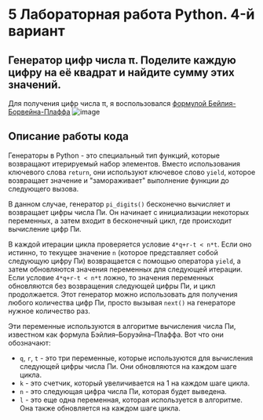 # 5 Лабораторная работа Python. 4-й вариант
## Генератор цифр числа π. Поделите каждую цифру на её квадрат и найдите сумму этих значений.
Для получения цифр числа π, я воспользовался [формулой Бейлия-Борвейна-Плаффа](https://ru.wikipedia.org/wiki/%D0%A4%D0%BE%D1%80%D0%BC%D1%83%D0%BB%D0%B0_%D0%91%D1%8D%D0%B9%D0%BB%D0%B8_%E2%80%94_%D0%91%D0%BE%D1%80%D1%83%D1%8D%D0%B9%D0%BD%D0%B0_%E2%80%94_%D0%9F%D0%BB%D0%B0%D1%84%D1%84%D0%B0)
![image](https://github.com/Hasper1337/5laba/assets/145243810/4d8adf61-a8d0-4f42-a8f8-b54e72a3731e)
## Описание работы кода
Генераторы в Python - это специальный тип функций, которые возвращают итерируемый набор элементов. Вместо использования ключевого слова `return`, они используют ключевое слово `yield`, которое возвращает значение и "замораживает" выполнение функции до следующего вызова.


В данном случае, генератор `pi_digits()` бесконечно вычисляет и возвращает цифры числа Пи. Он начинает с инициализации некоторых переменных, а затем входит в бесконечный цикл, где происходит вычисление цифр Пи.


В каждой итерации цикла проверяется условие `4*q+r-t < n*t`. Если оно истинно, то текущее значение `n` (которое представляет собой следующую цифру Пи) возвращается с помощью оператора `yield`, а затем обновляются значения переменных для следующей итерации.
Если условие `4*q+r-t < n*t` ложно, то значения переменных обновляются без возвращения следующей цифры Пи, и цикл продолжается.
Этот генератор можно использовать для получения любого количества цифр Пи, просто вызывая `next()` на генераторе нужное количество раз.


Эти переменные используются в алгоритме вычисления числа Пи, известном как формула Бэйлия–Боруэйна–Плаффа. Вот что они обозначают:

- `q`, `r`, `t` - это три переменные, которые используются для вычисления следующей цифры числа Пи. Они обновляются на каждом шаге цикла.
- `k` - это счетчик, который увеличивается на 1 на каждом шаге цикла.
- `n` - это следующая цифра числа Пи, которая будет выведена.
- `l` - это еще одна переменная, которая используется в алгоритме. Она также обновляется на каждом шаге цикла.
